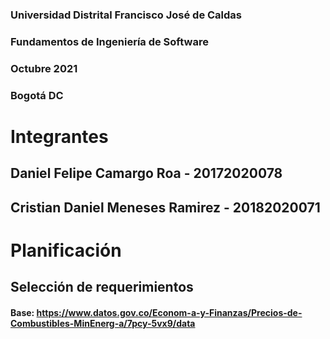 ### Universidad Distrital Francisco José de Caldas
### Fundamentos de Ingeniería de Software
### Octubre 2021
### Bogotá DC

# Integrantes
## Daniel Felipe Camargo Roa - 20172020078
## Cristian Daniel Meneses Ramirez - 20182020071
# Planificación
## Selección de requerimientos

#### Base: https://www.datos.gov.co/Econom-a-y-Finanzas/Precios-de-Combustibles-MinEnerg-a/7pcy-5vx9/data

